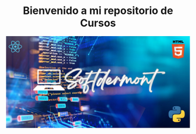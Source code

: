 <div align="center" >
<h1>Bienvenido a mi repositorio de Cursos </h1>
  <img src="https://github.com/lauyader/lauyader/blob/main/Softdermont.jpg" alt="" srcset="">
</div>


